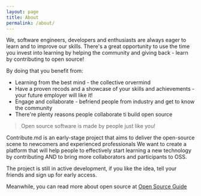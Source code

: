 ```yaml
---
layout: page
title: About
permalink: /about/
---
```


We, software engineers, developers and enthusiasts are always eager to learn and to improve our skills. There's a great opportunity to use the time you invest into learning by helping the community and giving back - learn by contributing to open source!

By doing that you benefit from:
 - Learning from the best mind - the collective orvermind
 - Have a proven recods and a showcase of your skills and achievements - your future employer will like it!
 - Engage and collaborate - befriend people from industry and get to know the community
 - There're plenty reasons people collaborate ti build open source

> Open source software is made by people just like you!

Contribute.md is an early-stage project that aims to deliver the open-source scene to newcomers and experienced professionals
We want to create a platform that will help people to effectively start learning a new technology by contributing AND to bring more collaborators and participants to OSS.

The project is still in active development, if you like the idea, tell your friends and sign up for early access.

Meanwhile, you can read more about open source at [Open Source Guide](https://opensource.guide)

[contribute.md]: https://contribute.md
